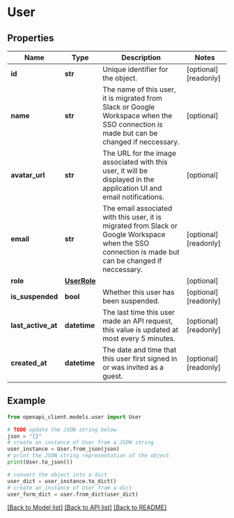 # User


## Properties

Name | Type | Description | Notes
------------ | ------------- | ------------- | -------------
**id** | **str** | Unique identifier for the object. | [optional] [readonly] 
**name** | **str** | The name of this user, it is migrated from Slack or Google Workspace when the SSO connection is made but can be changed if neccessary. | [optional] 
**avatar_url** | **str** | The URL for the image associated with this user, it will be displayed in the application UI and email notifications. | [optional] 
**email** | **str** | The email associated with this user, it is migrated from Slack or Google Workspace when the SSO connection is made but can be changed if neccessary. | [optional] [readonly] 
**role** | [**UserRole**](UserRole.md) |  | [optional] 
**is_suspended** | **bool** | Whether this user has been suspended. | [optional] [readonly] 
**last_active_at** | **datetime** | The last time this user made an API request, this value is updated at most every 5 minutes. | [optional] [readonly] 
**created_at** | **datetime** | The date and time that this user first signed in or was invited as a guest. | [optional] [readonly] 

## Example

```python
from openapi_client.models.user import User

# TODO update the JSON string below
json = "{}"
# create an instance of User from a JSON string
user_instance = User.from_json(json)
# print the JSON string representation of the object
print(User.to_json())

# convert the object into a dict
user_dict = user_instance.to_dict()
# create an instance of User from a dict
user_form_dict = user.from_dict(user_dict)
```
[[Back to Model list]](../README.md#documentation-for-models) [[Back to API list]](../README.md#documentation-for-api-endpoints) [[Back to README]](../README.md)


